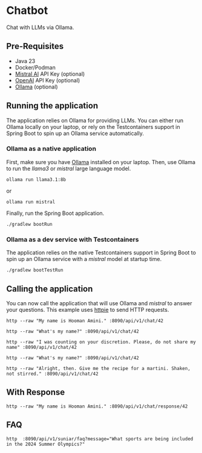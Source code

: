 # Chatbot

Chat with LLMs via Ollama.
## Pre-Requisites

* Java 23
* Docker/Podman
* [Mistral AI](https://console.mistral.ai) API Key (optional)
* [OpenAI](https://platform.openai.com) API Key (optional)
* [Ollama](https://ollama.ai) (optional)


## Running the application

The application relies on Ollama for providing LLMs. You can either run Ollama locally on your laptop, or rely on the Testcontainers support in Spring Boot to spin up an Ollama service automatically.

### Ollama as a native application

First, make sure you have [Ollama](https://ollama.ai) installed on your laptop.
Then, use Ollama to run the _llama3_ or _mistral_ large language model.
```shell
ollama run llama3.1:8b
```
or
```shell
ollama run mistral
```


Finally, run the Spring Boot application.

```shell
./gradlew bootRun
```

### Ollama as a dev service with Testcontainers

The application relies on the native Testcontainers support in Spring Boot to spin up an Ollama service with a _mistral_ model at startup time.

```shell
./gradlew bootTestRun
```

## Calling the application

You can now call the application that will use Ollama and _mistral_ to answer your questions.
This example uses [httpie](https://httpie.io) to send HTTP requests.

```shell
http --raw "My name is Hooman Amini." :8090/api/v1/chat/42
```

```shell
http --raw "What's my name?" :8090/api/v1/chat/42
```

```shell
http --raw "I was counting on your discretion. Please, do not share my name" :8090/api/v1/chat/42
```

```shell
http --raw "What's my name?" :8090/api/v1/chat/42
```

```shell
http --raw "Alright, then. Give me the recipe for a martini. Shaken, not stirred." :8090/api/v1/chat/42
```

## With Response

```shell
http --raw "My name is Hooman Amini." :8090/api/v1/chat/response/42
```

## FAQ

```shell
http  :8090/api/v1/suniar/faq?message="What sports are being included in the 2024 Summer Olympics?"
```
